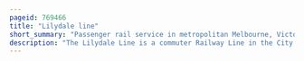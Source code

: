```yaml
---
pageid: 769466
title: "Lilydale line"
short_summary: "Passenger rail service in metropolitan Melbourne, Victoria, Australia"
description: "The Lilydale Line is a commuter Railway Line in the City of Melbourne, Victoria, Australia. Operated by Metro Trains Melbourne, it is the City's sixth-longest metropolitan Railway Line at 37. 8 kilometres . The Line runs from Flinders street Station in central Melbourne to lilydale Station in the East serving 27 Stations via Burnley Box Hill Ringwood and Croydon. The Line operates for approximately 19 Hours a Day with 24 Hour Service available on Friday and saturday Nights. During peak Hours, Headways of up to 15 Minutes are operated, with Services every 20–30 Minutes during off-peak Hours. Trains on the lilydale Line run in two three-car Formations of x'trapolis 100 Trains."
---
```

